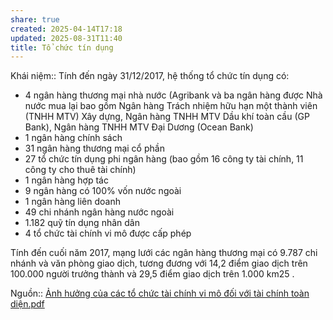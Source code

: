 ```yaml
---
share: true
created: 2025-04-14T17:18
updated: 2025-08-31T11:40
title: Tổ chức tín dụng
---
```

Khái niệm:: 
Tính đến ngày 31/12/2017, hệ thống tổ chức tín dụng có:
- 4 ngân hàng thương mại nhà nước (Agribank và ba ngân hàng được Nhà nước mua lại bao gồm Ngân hàng Trách nhiệm hữu hạn một thành viên (TNHH MTV) Xây dựng, Ngân hàng TNHH MTV Dầu khí toàn cầu (GP Bank), Ngân hàng TNHH MTV Đại Dương (Ocean Bank)
- 1 ngân hàng chính sách
- 31 ngân hàng thương mại cổ phần
- 27 tổ chức tín dụng phi ngân hàng (bao gồm 16 công ty tài chính, 11 công ty cho thuê tài chính)
- 1 ngân hàng hợp tác
- 9 ngân hàng có 100% vốn nước ngoài
- 1 ngân hàng liên doanh
- 49 chi nhánh ngân hàng nước ngoài
- 1.182 quỹ tín dụng nhân dân 
- 4 tổ chức tài chính vi mô được cấp phép

Tính đến cuối năm 2017, mạng lưới các ngân hàng thương mại có 9.787 chi nhánh và văn phòng giao dịch, tương đương với 14,2 điểm giao dịch trên 100.000 người trưởng thành và 29,5 điểm giao dịch trên 1.000 km25 .

Nguồn:: [Ảnh hưởng của các tổ chức tài chính vi mô đối với tài chính toàn diện.pdf](../../../../assets/attachments/%E1%BA%A2nh%20h%C6%B0%E1%BB%9Fng%20c%E1%BB%A7a%20c%C3%A1c%20t%E1%BB%95%20ch%E1%BB%A9c%20t%C3%A0i%20ch%C3%ADnh%20vi%20m%C3%B4%20%C4%91%E1%BB%91i%20v%E1%BB%9Bi%20t%C3%A0i%20ch%C3%ADnh%20to%C3%A0n%20di%E1%BB%87n.pdf)
